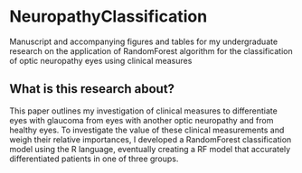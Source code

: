 # NeuropathyClassification
Manuscript and accompanying figures and tables for my undergraduate research on the application of RandomForest algorithm for the classification of optic neuropathy eyes using clinical measures

## What is this research about? 
This paper outlines my investigation of clinical measures to differentiate eyes with glaucoma from eyes with another optic neuropathy and from healthy eyes. To investigate the value of these clinical measurements and weigh their relative importances, I developed a RandomForest classification model using the R language, eventually creating a RF model that accurately differentiated patients in one of three groups. 

